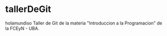 # tallerDeGit
holamundiso
Taller de Git de la materia "Introduccion a la Programacion" de la FCEyN - UBA.
